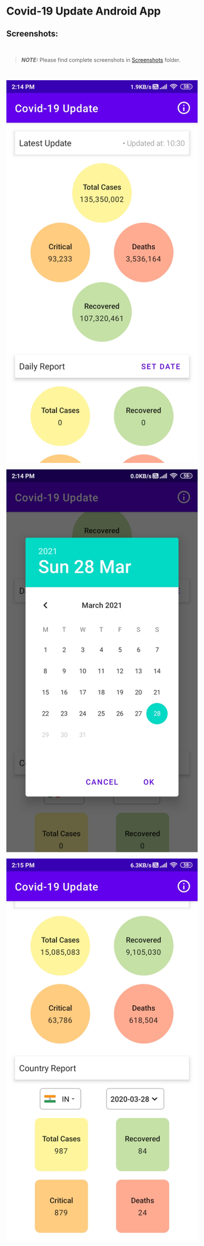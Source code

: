 # Covid-19 Update Android App

## Screenshots:

<br />

> **_NOTE:_**  Please find complete screenshots in [Screenshots](https://github.com/areebmomin/Covid-19-Update-Android-App/tree/main/Screenshots) folder.

<br />

![alt text](https://github.com/areebmomin/Covid-19-Update-Android-App/blob/main/Screenshots/Screenshot_1.jpg?raw=true)

![alt text](https://github.com/areebmomin/Covid-19-Update-Android-App/blob/main/Screenshots/Screenshot_2.jpg?raw=true)

![alt text](https://github.com/areebmomin/Covid-19-Update-Android-App/blob/main/Screenshots/Screenshot_6.jpg?raw=true)
